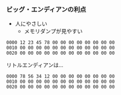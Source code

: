 ### ビッグ・エンディアンの利点

* 人にやさしい
  - メモリダンプが見やすい

```
0000 12 23 45 78 00 00 00 00 00 00 00 00
0010 00 00 00 00 00 00 00 00 00 00 00 00
0020 00 00 00 00 00 00 00 00 00 00 00 00
```

リトルエンディアンは... <!-- .element: class="fragment" data-fragment-index="1" -->

```
0000 78 56 34 12 00 00 00 00 00 00 00 00
0010 00 00 00 00 00 00 00 00 00 00 00 00
0020 00 00 00 00 00 00 00 00 00 00 00 00
```
<!-- .element: class="fragment" data-fragment-index="1" -->

